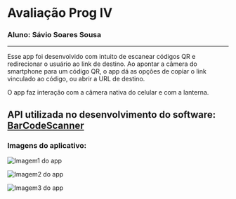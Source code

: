 # Avaliação Prog IV
### Aluno: Sávio Soares Sousa
---

Esse app foi desenvolvido com intuito de escanear códigos QR e redirecionar o usuário ao link de destino.
Ao apontar a câmera do smartphone para um código QR, o app dá as opções de copiar o link vinculado ao código, ou abrir a URL de destino.

O app faz interação com a câmera nativa do celular e com a lanterna.

API utilizada no desenvolvimento do software: 
[BarCodeScanner](https://github.com/dm77/barcodescanner)
---

### Imagens do aplicativo: 

![Imagem1 do app](https://i.imgur.com/M996sZ1.jpg?1)  
  
![Imagem2 do app](https://i.imgur.com/tKRwaCH.jpg?1)

![Imagem3 do app](https://i.imgur.com/TQgwqHi.jpg?1)
